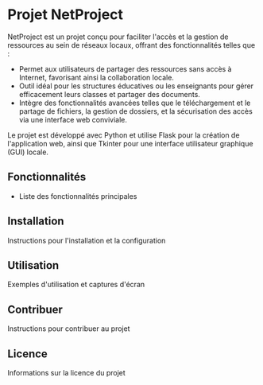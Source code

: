 # Projet NetProject

NetProject est un projet conçu pour faciliter l'accès et la gestion de ressources au sein de réseaux locaux, offrant des fonctionnalités telles que :

- Permet aux utilisateurs de partager des ressources sans accès à Internet, favorisant ainsi la collaboration locale.
- Outil idéal pour les structures éducatives ou les enseignants pour gérer efficacement leurs classes et partager des documents.
- Intègre des fonctionnalités avancées telles que le téléchargement et le partage de fichiers, la gestion de dossiers, et la sécurisation des accès via une interface web conviviale.

Le projet est développé avec Python et utilise Flask pour la création de l'application web, ainsi que Tkinter pour une interface utilisateur graphique (GUI) locale.

## Fonctionnalités

- Liste des fonctionnalités principales

## Installation

Instructions pour l'installation et la configuration

## Utilisation

Exemples d'utilisation et captures d'écran

## Contribuer

Instructions pour contribuer au projet

## Licence

Informations sur la licence du projet
